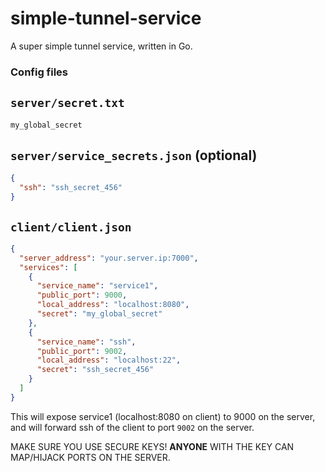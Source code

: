 # simple-tunnel-service
A super simple tunnel service, written in Go.

### Config files
## `server/secret.txt`
```
my_global_secret
```

## `server/service_secrets.json` (optional)
```json
{
  "ssh": "ssh_secret_456"
}
```
## `client/client.json`
```json
{
  "server_address": "your.server.ip:7000",
  "services": [
    {
      "service_name": "service1",
      "public_port": 9000,
      "local_address": "localhost:8080",
      "secret": "my_global_secret"
    },
    {
      "service_name": "ssh",
      "public_port": 9002,
      "local_address": "localhost:22",
      "secret": "ssh_secret_456"
    }
  ]
}
```

This will expose service1 (localhost:8080 on client) to 9000 on the server, and will forward ssh of the client to port `9002` on the server.

MAKE SURE YOU USE SECURE KEYS! **ANYONE** WITH THE KEY CAN MAP/HIJACK PORTS ON THE SERVER.